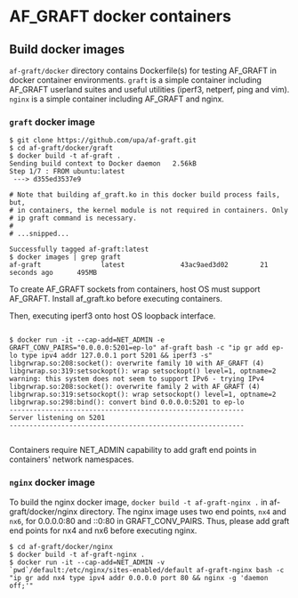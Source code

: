 # AF_GRAFT docker containers

## Build docker images

`af-graft/docker` directory contains Dockerfile(s) for testing
AF_GRAFT in docker container environments. `graft` is a simple
container including AF_GRAFT userland suites and useful utilities
(iperf3, netperf, ping and vim). `nginx` is a simple container
including AF_GRAFT and nginx.


### `graft` docker image

```shell-session
$ git clone https://github.com/upa/af-graft.git
$ cd af-graft/docker/graft
$ docker build -t af-graft .
Sending build context to Docker daemon   2.56kB
Step 1/7 : FROM ubuntu:latest
 ---> d355ed3537e9

# Note that building af_graft.ko in this docker build process fails, but,
# in containers, the kernel module is not required in containers. Only
# ip graft command is necessary.
#
# ...snipped...

Successfully tagged af-graft:latest
$ docker images | grep graft
af-graft               latest              43ac9aed3d02        21 seconds ago      495MB
```

To create AF_GRAFT sockets from containers, host OS must support
AF_GRAFT. Install af_graft.ko before executing containers.

Then, executing iperf3 onto host OS loopback interface.
```shell-session

$ docker run -it --cap-add=NET_ADMIN -e GRAFT_CONV_PAIRS="0.0.0.0:5201=ep-lo" af-graft bash -c "ip gr add ep-lo type ipv4 addr 127.0.0.1 port 5201 && iperf3 -s"
libgrwrap.so:208:socket(): overwrite family 10 with AF_GRAFT (4)
libgrwrap.so:319:setsockopt(): wrap setsockopt() level=1, optname=2
warning: this system does not seem to support IPv6 - trying IPv4
libgrwrap.so:208:socket(): overwrite family 2 with AF_GRAFT (4)
libgrwrap.so:319:setsockopt(): wrap setsockopt() level=1, optname=2
libgrwrap.so:298:bind(): convert bind 0.0.0.0:5201 to ep-lo
-----------------------------------------------------------
Server listening on 5201
-----------------------------------------------------------


```

Containers require NET_ADMIN capability to add graft end points in
containers' network namespaces.


### `nginx` docker image

To build the nginx docker image, `docker build -t af-graft-nginx .` in
af-graft/docker/nginx directory. The nginx image uses two end points,
`nx4` and `nx6`, for 0.0.0.0:80 and ::0:80 in GRAFT_CONV_PAIRS. Thus,
please add graft end points for nx4 and nx6 before executing nginx.

```shell-session
$ cd af-graft/docker/nginx
$ docker build -t af-graft-nginx .
$ docker run -it --cap-add=NET_ADMIN -v `pwd`/default:/etc/nginx/sites-enabled/default af-graft-nginx bash -c "ip gr add nx4 type ipv4 addr 0.0.0.0 port 80 && nginx -g 'daemon off;'"
```
